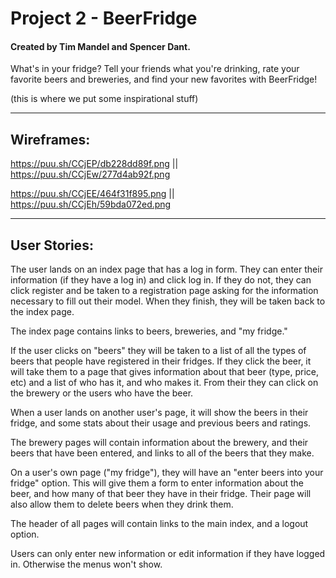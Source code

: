 # Project 2 - BeerFridge

#### Created by Tim Mandel and Spencer Dant.

What's in your fridge? Tell your friends what you're drinking, rate your favorite beers and breweries, and find your new favorites with BeerFridge!

(this is where we put some inspirational stuff)

***

## Wireframes:

https://puu.sh/CCjEP/db228dd89f.png || https://puu.sh/CCjEw/277d4ab92f.png

https://puu.sh/CCjEE/464f31f895.png || https://puu.sh/CCjEh/59bda072ed.png

***

## User Stories:

The user lands on an index page that has a log in form. They can enter their information (if they have a log in) and click log in. If they do not, they can click register and be taken to a registration page asking for the information necessary to fill out their model. When they finish, they will be taken back to the index page.

The index page contains links to beers, breweries, and "my fridge."

If the user clicks on "beers" they will be taken to a list of all the types of beers that people have registered in their fridges. If they click the beer, it will take them to a page that gives information about that beer (type, price, etc) and a list of who has it, and who makes it. From their they can click on the brewery or the users who have the beer.

When a user lands on another user's page, it will show the beers in their fridge, and some stats about their usage and previous beers and ratings.

The brewery pages will contain information about the brewery, and their beers that have been entered, and links to all of the beers that they make.

On a user's own page ("my fridge"), they will have an "enter beers into your fridge" option. This will give them a form to enter information about the beer, and how many of that beer they have in their fridge.
Their page will also allow them to delete beers when they drink them.

The header of all pages will contain links to the main index, and a logout option.

Users can only enter new information or edit information if they have logged in. Otherwise the menus won't show.